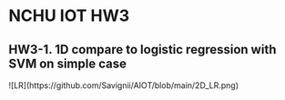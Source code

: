 <h1> NCHU IOT HW3 </h1>

<h2> HW3-1. 1D compare to  logistic regression with SVM on simple case </h2>
![LR](https://github.com/Savignii/AIOT/blob/main/2D_LR.png)
